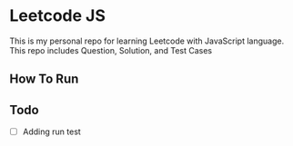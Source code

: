 # Leetcode JS
This is my personal repo for learning Leetcode with JavaScript language. This repo includes Question, Solution, and Test Cases

## How To Run

## Todo
- [ ] Adding run test